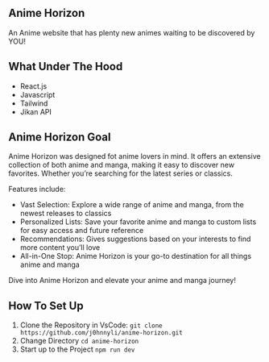 ## Anime Horizon
An Anime website that has plenty new animes waiting to be discovered by YOU!

## What Under The Hood
<ul>
  <li>React.js</li>
  <li>Javascript</li>
  <li>Tailwind</li>
  <li>Jikan API</li>
</ul>

## Anime Horizon Goal
Anime Horizon was designed fot anime lovers in mind. It offers an extensive collection of both anime and manga, making it easy to discover new favorites. Whether you’re searching for the latest series or classics.

Features include:
<ul>
  <li>Vast Selection: Explore a wide range of anime and manga, from the newest releases to classics</li>
  <li>Personalized Lists: Save your favorite anime and manga to custom lists for easy access and future reference</li>
  <li>Recommendations: Gives suggestions based on your interests to find more content you’ll love</li>
  <li>All-in-One Stop: Anime Horizon is your go-to destination for all things anime and manga</li>
</ul>

Dive into Anime Horizon and elevate your anime and manga journey!

## How To Set Up
<ol>
  <li>
    Clone the Repository in VsCode: 
    <code>git clone https://github.com/j0hnnyli/anime-horizon.git</code>
  </li>
  <li>
    Change Directory
    <code>cd anime-horizon</code>
  </li>
  <li>
    Start up to the Project
    <code>npm run dev</code>
  </li>
</ol>
